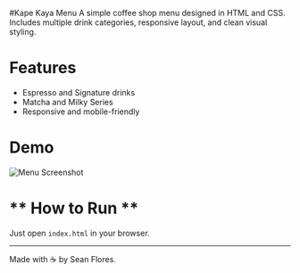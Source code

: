 #Kape Kaya Menu
A simple coffee shop menu designed in HTML and CSS. Includes multiple drink categories, responsive layout, and clean visual styling.

# **Features**
- Espresso and Signature drinks
- Matcha and Milky Series
- Responsive and mobile-friendly

# **Demo**
![Menu Screenshot](Screenshot.png)

# ** How to Run **
Just open `index.html` in your browser.

---
Made with ☕ by Sean Flores.

